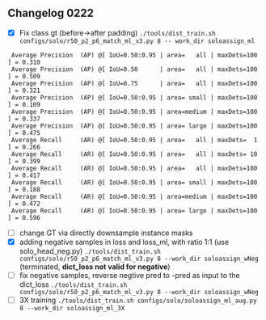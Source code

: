 ## Changelog 0222

 - [x] Fix class gt (before->after padding)
 `./tools/dist_train.sh configs/solo/r50_p2_p6_match_ml_v3.py 8 --
work_dir soloassign_ml`
```
 Average Precision  (AP) @[ IoU=0.50:0.95 | area=   all | maxDets=100 ] = 0.310
 Average Precision  (AP) @[ IoU=0.50      | area=   all | maxDets=100 ] = 0.509
 Average Precision  (AP) @[ IoU=0.75      | area=   all | maxDets=100 ] = 0.321
 Average Precision  (AP) @[ IoU=0.50:0.95 | area= small | maxDets=100 ] = 0.109
 Average Precision  (AP) @[ IoU=0.50:0.95 | area=medium | maxDets=100 ] = 0.337
 Average Precision  (AP) @[ IoU=0.50:0.95 | area= large | maxDets=100 ] = 0.475
 Average Recall     (AR) @[ IoU=0.50:0.95 | area=   all | maxDets=  1 ] = 0.266
 Average Recall     (AR) @[ IoU=0.50:0.95 | area=   all | maxDets= 10 ] = 0.399
 Average Recall     (AR) @[ IoU=0.50:0.95 | area=   all | maxDets=100 ] = 0.417
 Average Recall     (AR) @[ IoU=0.50:0.95 | area= small | maxDets=100 ] = 0.188
 Average Recall     (AR) @[ IoU=0.50:0.95 | area=medium | maxDets=100 ] = 0.472
 Average Recall     (AR) @[ IoU=0.50:0.95 | area= large | maxDets=100 ] = 0.596
```
 - [ ] change GT via directly downsample instance masks
 - [x] adding negative samples in loss and loss_ml, with ratio 1:1 (use solo_head_neg.py)
 `./tools/dist_train.sh configs/solo/r50_p2_p6_match_ml_v3.py 8 --work_dir soloassign_wNeg` (terminated, **dict_loss not valid for negative**)
 - [ ] fix negative samples, reverse negtive pred to -pred as input to the dict_loss
`./tools/dist_train.sh configs/solo/r50_p2_p6_match_ml_v3.py 8 --work_dir soloassign_wNeg`
 - [ ] 3X training
 `./tools/dist_train.sh configs/solo/soloassign_ml_aug.py 8 --work_dir soloassign_ml_3X`

<!--stackedit_data:
eyJoaXN0b3J5IjpbLTE2NDg0ODQ5ODksLTE2NDg0ODQ5ODksMz
cxMDY5ODcyLC0yMTAyNjcwMTQ3LC0zMDkwOTI1MzksLTEwMTUw
NTc3MzQsLTE5MTAzMTA4MjQsLTY0NzE5NTE2MCwxOTM5Nzk5ND
I5XX0=
-->